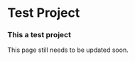 <h1>Test Project</h1>

<h3>This a test project</h3>

<p>
  This page still needs to be updated soon.
</p>
